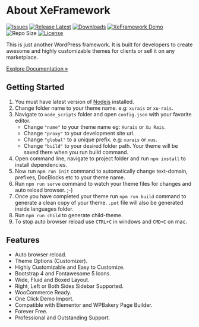 # About XeFramework

[![Issues](https://img.shields.io/github/issues/XeCreators/xe-framework)](https://github.com/XeCreators/xe-framework/issues)
[![Release Latest](https://img.shields.io/github/v/release/XeCreators/xe-framework?color=yellowgreen)](https://github.com/XeCreators/xe-framework/releases/latest)
[![Downloads](https://img.shields.io/github/downloads/XeCreators/xe-framework/total)](https://github.com/XeCreators/xe-framework/releases/latest)
[![XeFramework Demo](https://img.shields.io/badge/XeFramework-Demo-blue)](https://demos.xecreators.pk/)
![Repo Size](https://img.shields.io/github/repo-size/XeCreators/xe-framework.svg)
[![License](https://img.shields.io/github/license/XeCreators/xe-framework)](https://github.com/XeCreators/xe-framework/blob/master/LICENSE.md)

This is just another WordPress framework. It is built for developers to create awesome and highly customizable themes for clients or sell it on any marketplace.

[Explore Documentation »](https://xecreators.github.io/xe-framework)

## Getting Started

1. You must have latest version of [Nodejs](https://nodejs.org/en/) installed.
2. Change folder name to your theme name. e.g: `xurais` or `xu-rais`.
3. Navigate to `node_scripts` folder and open `config.json` with your favorite editor.
    - Change `"name"` to your theme name eg: `Xurais` or `Xu Rais`.
    - Change `"proxy"` to your development site url.
    - Change `"global"` to a unique prefix. e.g: `xurais` or `xus`.
    - Change `"build"` to your desired folder path. Your theme will be saved there when you run build command.
5. Open command line, navigate to project folder and run `npm install` to install dependencies.
6. Now run `npm run init` command to automatically change text-domain, prefixes, DocBlocks etc to your theme name.
7. Run `npm run serve` command to watch your theme files for changes and auto reload browser. ;-)
8. Once you have completed your theme run `npm run build` command to generate a clean copy of your theme. `.pot` file will also be generated inside languages folder.
9. Run `npm run child` to generate child-theme.
10. To stop auto browser reload use `CTRL+C` in windows and `CMD+C` on mac.

## Features

* Auto browser reload.
* Theme Options (Customizer).
* Highly Customizable and Easy to Customize.
* Bootstrap 4 and Fontawesome 5 Icons.
* Wide, Fluid and Boxed Layout.
* Right, Left or Both Sides Sidebar Supported.
* WooCommerce Ready.
* One Click Demo Import.
* Compatible with Elementor and WPBakery Page Builder.
* Forever Free.
* Professional and Outstanding Support.
